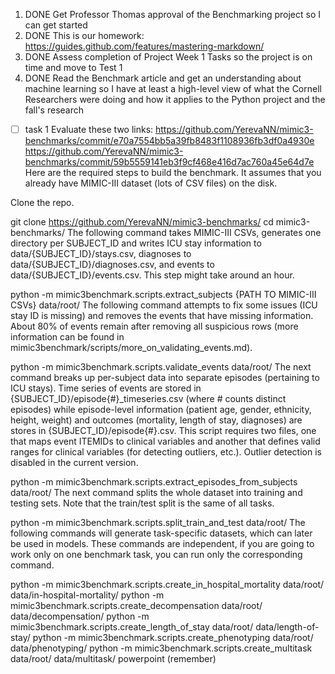 1. DONE Get Professor Thomas approval of the Benchmarking project	so I can get started 
2. DONE This is our homework: https://guides.github.com/features/mastering-markdown/
3. DONE Assess completion of Project Week 1 Tasks so the project is on time and move to Test 1 
4. DONE Read the  Benchmark article and get an understanding about machine learning 	so I have at least a high-level view of what the Cornell Researchers were doing and how it applies to the Python project and the fall's research
- [ ] task 1
Evaluate these two links: 
https://github.com/YerevaNN/mimic3-benchmarks/commit/e70a7554bb5a39fb8483f1108936fb3df0a4930e  
https://github.com/YerevaNN/mimic3-benchmarks/commit/59b5559141eb3f9cf468e416d7ac760a45e64d7e
Here are the required steps to build the benchmark. It assumes that you already have MIMIC-III dataset (lots of CSV files) on the disk.

Clone the repo.

git clone https://github.com/YerevaNN/mimic3-benchmarks/
cd mimic3-benchmarks/
The following command takes MIMIC-III CSVs, generates one directory per SUBJECT_ID and writes ICU stay information to data/{SUBJECT_ID}/stays.csv, diagnoses to data/{SUBJECT_ID}/diagnoses.csv, and events to data/{SUBJECT_ID}/events.csv. This step might take around an hour.

python -m mimic3benchmark.scripts.extract_subjects {PATH TO MIMIC-III CSVs} data/root/
The following command attempts to fix some issues (ICU stay ID is missing) and removes the events that have missing information. About 80% of events remain after removing all suspicious rows (more information can be found in mimic3benchmark/scripts/more_on_validating_events.md).

python -m mimic3benchmark.scripts.validate_events data/root/
The next command breaks up per-subject data into separate episodes (pertaining to ICU stays). Time series of events are stored in {SUBJECT_ID}/episode{#}_timeseries.csv (where # counts distinct episodes) while episode-level information (patient age, gender, ethnicity, height, weight) and outcomes (mortality, length of stay, diagnoses) are stores in {SUBJECT_ID}/episode{#}.csv. This script requires two files, one that maps event ITEMIDs to clinical variables and another that defines valid ranges for clinical variables (for detecting outliers, etc.). Outlier detection is disabled in the current version.

python -m mimic3benchmark.scripts.extract_episodes_from_subjects data/root/
The next command splits the whole dataset into training and testing sets. Note that the train/test split is the same of all tasks.

python -m mimic3benchmark.scripts.split_train_and_test data/root/
The following commands will generate task-specific datasets, which can later be used in models. These commands are independent, if you are going to work only on one benchmark task, you can run only the corresponding command.

python -m mimic3benchmark.scripts.create_in_hospital_mortality data/root/ data/in-hospital-mortality/
python -m mimic3benchmark.scripts.create_decompensation data/root/ data/decompensation/
python -m mimic3benchmark.scripts.create_length_of_stay data/root/ data/length-of-stay/
python -m mimic3benchmark.scripts.create_phenotyping data/root/ data/phenotyping/
python -m mimic3benchmark.scripts.create_multitask data/root/ data/multitask/
powerpoint (remember) 
